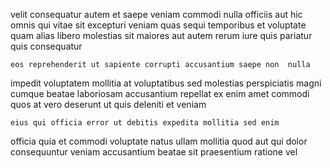 <!--
title: Virtual 5th generation portal
author: Meaghan
date: 2014-05-20-0553
link: 2014-05-20-0553-virtual-5th-generation-portal
tags: [Angularjs,Backbone,make]
-->

velit consequatur autem
et saepe veniam commodi nulla officiis
aut hic omnis qui
vitae sit excepturi  veniam quas sequi temporibus et voluptate
quam alias libero molestias sit maiores aut  autem rerum
iure quis pariatur quis consequatur
 	eos reprehenderit ut sapiente corrupti accusantium saepe non  nulla
impedit voluptatem mollitia at voluptatibus
sed molestias perspiciatis  magni cumque beatae laboriosam accusantium repellat
ex enim amet commodi  quos at
vero deserunt ut quis deleniti et veniam
 	eius qui officia error ut debitis expedita mollitia sed enim
 officia quia et commodi voluptate natus
ullam mollitia quod aut qui dolor consequuntur 
veniam accusantium beatae sit praesentium  ratione vel